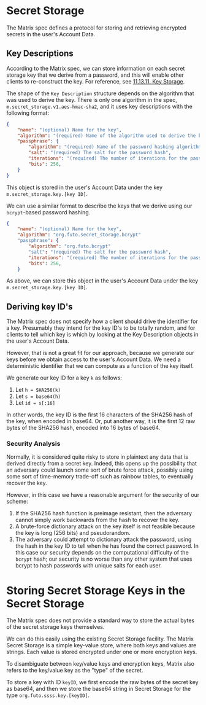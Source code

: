 # Secret Storage

The Matrix spec defines a protocol for storing and retrieving encrypted secrets in the user's Account Data.


## Key Descriptions

According to the Matrix spec, we can store information on each secret storage
key that we derive from a password, and this will enable other clients to
re-construct the key.
For reference, see [11.13.11. Key Storage](https://spec.matrix.org/v1.6/client-server-api/#key-storage).

The shape of the `Key Description` structure depends on the algorithm that was
used to derive the key.
There is only one algorithm in the spec, `m.secret_storage.v1.aes-hmac-sha2`,
and it uses key descriptions with the following format:

```json
{
    "name": "(optional) Name for the key",
    "algorithm": "(required) Name of the algorithm used to derive the key -- Must be m.secret_storage.v1.aes-hmac-sha2",
    "passphrase": {
        "algorithm": "(required) Name of the password hashing algorithm -- Must be m.pbkdf2",
        "salt": "(required) The salt for the password hash",
        "iterations": "(required) The number of iterations for the password hash",
        "bits": 256,
    }
}
```

This object is stored in the user's Account Data under the key `m.secret_storage.key.[key ID]`.

We can use a similar format to describe the keys that we derive using our `bcrypt`-based
password hashing.

```json
{
    "name": "(optional) Name for the key",
    "algorithm": "org.futo.secret_storage.bcrypt"
    "passphrase": {
        "algorithm": "org.futo.bcrypt"
        "salt": "(required) The salt for the password hash",
        "iterations": "(required) The number of iterations for the password hash",
        "bits": 256,
    }
```

As above, we can store this object in the user's Account Data under the key
`m.secret_storage.key.[key ID]`.


## Deriving key ID's

The Matrix spec does not specify how a client should drive the identifier for
a key.
Presumably they intend for the key ID's to be totally random, and for clients
to tell which key is which by looking at the Key Description objects in the
user's Account Data.

However, that is not a great fit for our approach, because we generate our
keys before we obtain access to the user's Account Data.
We need a deterministic identifier that we can compute as a function of the
key itself.

We generate our key ID for a key `k` as follows:

1. Let `h = SHA256(k)`
2. Let `s = base64(h)`
3. Let `id = s[:16]`

In other words, the key ID is the first 16 characters of the SHA256 hash of
the key, when encoded in base64.
Or, put another way, it is the first 12 raw bytes of the SHA256 hash, encoded
into 16 bytes of base64.


### Security Analysis
Normally, it is considered quite risky to store in plaintext any data that
is derived directly from a secret key. 
Indeed, this opens up the possibility that an adversary could launch some
sort of brute force attack, possibly using some sort of time-memory trade-off
such as rainbow tables, to eventually recover the key.

However, in this case we have a reasonable argument for the security of
our scheme:

1. If the SHA256 hash function is preimage resistant, then the adversary
   cannot simply work backwards from the hash to recover the key.
2. A brute-force dictionary attack on the key itself is not feasible
   because the key is long (256 bits) and pseudorandom.
3. The adversary could attempt to dictionary attack the password, using
   the hash in the key ID to tell when he has found the correct password.
   In this case our security depends on the computational difficulty of
   the `bcrypt` hash; our security is no worse than any other system that
   uses bcrypt to hash passwords with unique salts for each user.


# Storing Secret Storage Keys in the Secret Storage

The Matrix spec does not provide a standard way to store the actual bytes
of the secret storage keys themselves.

We can do this easily using the existing Secret Storage facility.
The Matrix Secret Storage is a simple key-value store, where both keys
and values are strings.
Each value is stored encrypted under one or more encryption keys.

To disambiguate between key/value keys and encryption keys, Matrix also
refers to the key/value key as the "type" of the secret.

To store a key with ID `keyID`, we first encode the raw bytes of the
secret key as base64, and then we store the base64 string in Secret
Storage for the type `org.futo.ssss.key.[keyID]`.



